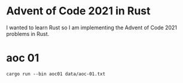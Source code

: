 # Advent of Code 2021 in Rust

I wanted to learn Rust so I am implementing the Advent of Code 2021 problems in  Rust.

# aoc 01

    cargo run --bin aoc01 data/aoc-01.txt